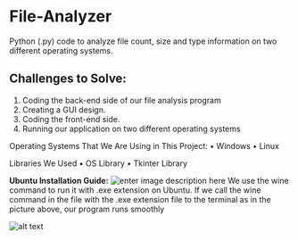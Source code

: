 
# File-Analyzer

Python (.py) code to analyze file count, size and type
information on two different operating systems.

## Challenges to Solve:
 1. Coding the back-end side of our file analysis program
 2. Creating a GUI design.
 3. Coding the front-end side.
 4. Running our application on two different operating systems

Operating Systems That We Are Using in This Project: • Windows 
• Linux

Libraries We Used
• OS Library 
• Tkinter Library

**Ubuntu Installation Guide:**
![enter image description here](https://i.ibb.co/6wNQVrV/Screenshot-2.png)
We use the wine command to run it with .exe extension on Ubuntu. If we call the wine command in the file with the .exe extension file to the terminal as in the picture above, our program runs smoothly


![alt text](https://www.linkpicture.com/q/Screenshot_1_83.png)
